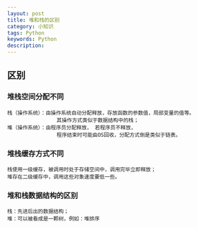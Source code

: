 ```yaml
---
layout: post
title: 堆和栈的区别
category: 小知识
tags: Python
keywords: Python
description: 
---
```

## 区别


### 堆栈空间分配不同

    栈（操作系统）：由操作系统自动分配释放，存放函数的参数值，局部变量的值等。
                    其操作方式类似于数据结构中的栈；
    堆（操作系统）：由程序员分配释放， 若程序员不释放，
                    程序结束时可能由OS回收，分配方式倒是类似于链表。


### 堆栈缓存方式不同

    栈使用一级缓存，被调用时处于存储空间中，调用完毕立即释放；
    堆存在二级缓存中，调用这些对象速度要低一些。


### 堆和栈数据结构的区别

    栈：先进后出的数据结构；
    堆：可以被看成是一颗树，例如：堆排序


